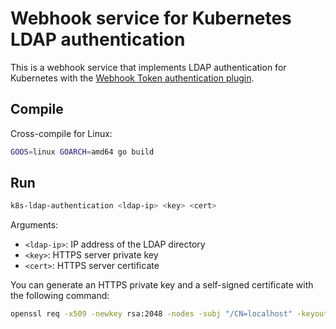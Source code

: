 # Webhook service for Kubernetes LDAP authentication

This is a webhook service that implements LDAP authentication for Kubernetes with the [Webhook Token authentication plugin](https://kubernetes.io/docs/reference/access-authn-authz/authentication/#webhook-token-authentication).

## Compile

Cross-compile for Linux:

```bash
GOOS=linux GOARCH=amd64 go build
```

## Run

```bash
k8s-ldap-authentication <ldap-ip> <key> <cert>
```

Arguments:

- `<ldap-ip>`: IP address of the LDAP directory
- `<key>`: HTTPS server private key
- `<cert>`: HTTPS server certificate

You can generate an HTTPS private key and a self-signed certificate with the following command:

```bash
openssl req -x509 -newkey rsa:2048 -nodes -subj "/CN=localhost" -keyout key.pem -out cert.pem
```
